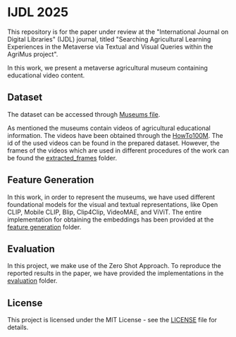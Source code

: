 # IJDL 2025

This repository is for the paper under review at the "International Journal on Digital Libraries" (IJDL) journal, titled "Searching Agricultural Learning Experiences in the Metaverse via Textual and Visual Queries within the AgriMus project".

In this work, we present a metaverse agricultural museum containing educational video content.

## Dataset

The dataset can be accessed through [Museums file](https://github.com/aliabdari/AgriMus/blob/main/IJDL_2025/final_museums.json).

As mentioned the museums contain videos of agricultural educational information. The videos have been obtained through the [HowTo100M](https://www.di.ens.fr/willow/research/howto100m/). 
The id of the used videos can be found in the prepared dataset. However, the frames of the videos which are used in different procedures of the work can be found the [extracted_frames](https://github.com/aliabdari/AgriMus/tree/main/IJDL_2025/extracted_frames) folder.

## Feature Generation
In this work, in order to represent the museums, we have used different foundational models for the visual and textual representations, like Open CLIP, Mobile CLIP, Blip, Clip4Clip, VideoMAE, and ViViT. The entire implementation for obtaining the embeddings has been provided at the [feature generation](https://github.com/aliabdari/AgriMus/tree/main/IJDL_2025/feature_generation) folder.
 
## Evaluation
In this project, we make use of the  Zero Shot Approach. To reproduce the reported results in the paper, we have provided the implementations in the [evaluation](https://github.com/aliabdari/AgriMus/tree/main/IJDL_2025/evaluation) folder. 

## License
This project is licensed under the MIT License - see the [LICENSE]([LICENSE](https://github.com/aliabdari/AgriMus/blob/main/LICENSE)) file for details.



